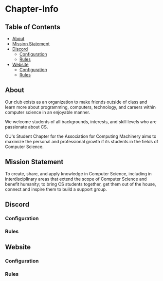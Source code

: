 # Chapter-Info

## Table of Contents
- [About](#about)
- [Mission Statement](#mission-statement)
- [Discord](#discord)
    - [Configuration](#configuration)
    - [Rules](#rules)
- [Website](#website)
    - [Configuration](#configuration-1)
    - [Rules](#rules-1)

## About
Our club exists as an organization to make friends outside of class and learn more about programming, computers, technology, and careers within computer science in an enjoyable manner.

We welcome students of all backgrounds, interests, and skill levels who are passionate about CS.

OU's Student Chapter for the Association for Computing Machinery aims to maximize the personal and professional growth if its students in the fields of Computer Science.


## Mission Statement
To create, share, and apply knowledge in Computer Science, including in interdisciplinary areas that extend the scope of Computer Science and benefit humanity; to bring CS students together, get them out of the house, connect and inspire them to build a support group. 


## Discord
### Configuration
### Rules

## Website
### Configuration
### Rules
